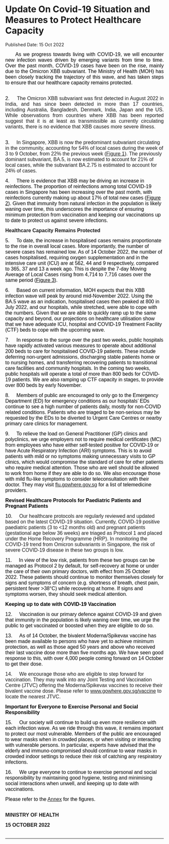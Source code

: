 <html>
    <meta http-equiv="Content-Type" content="text/html; charset=utf-8"/>
    <meta charset="utf-8"/>
    <title>Update On Covid-19 Situation and Measures to Protect Healthcare Capacity </title>
    <body><h1>Update On Covid-19 Situation and Measures to Protect Healthcare Capacity </h1>
    <p>Published Date: 15 Oct 2022</p> <p style="margin: 0cm 0cm 0.0001pt; text-align: justify;"><span style="color: black; font-size: 12pt; font-family: Arial, sans-serif;">&nbsp; &nbsp; &nbsp;As we progress towards living with COVID-19, we will encounter new infection waves driven by emerging variants from time to time. Over the past month, COVID-19 cases have been on the rise, mainly due to the Omicron XBB subvariant. The Ministry of Health (MOH) has been closely tracking the trajectory of this wave, and has taken steps to ensure that our healthcare capacity remains protected. </span></p> <p style="margin-bottom: 0.0001pt; text-align: justify;"><span style="color: black; font-size: 12pt; font-family: Arial, sans-serif;"><br>2.&nbsp; &nbsp; &nbsp;</span><span style="font-family: Arial, sans-serif; font-size: 12pt; text-align: left;">The Omicron XBB subvariant was first detected in August 2022 in India, and has since been detected in more than 17 countries, including Australia, Bangladesh, Denmark, India, Japan and the US. While observations from countries where XBB has been reported suggest that it is at least as transmissible as currently circulating variants, there is no evidence that XBB causes more severe illness.</span></p><p><p><span style="color: black; font-size: 12pt; font-family: Arial, sans-serif;"><br>3.&nbsp; &nbsp; &nbsp;</span><span style="font-family: Arial, sans-serif; font-size: 12pt;">In Singapore, </span><span style="font-family: Arial, sans-serif; font-size: 12pt;">XBB is now the predominant subvariant circulating in the community, accounting for 54% of local cases during the week of 3 to 9 October, from 22% the previous week (<u>Figure 1</u>). The previously dominant subvariant, BA.5, is now estimated to account for 21% of local cases, while the subvariant BA.2.75 is estimated to account for 24% of cases.</span></p></p><p><span style="color: black; font-size: 12pt; font-family: Arial, sans-serif;">4.&nbsp; &nbsp; &nbsp;There is evidence that XBB may be driving an increase in reinfections. The proportion of reinfections among total COVID-19 cases in Singapore has been increasing over the past month, with reinfections currently making up about 17% of total new cases (<u>Figure 2</u>). Given that immunity from natural infection in the population is likely waning over time, this underscores the importance of ensuring minimum protection from vaccination and keeping our vaccinations up to date to protect us against severe infections. </span></p><p><strong><span style="font-size: 12pt; font-family: Arial, sans-serif;">Healthcare Capacity Remains Protected</span></strong><br></p><p><span><span style="color: black; font-size: 12pt; font-family: Arial, sans-serif;">5.&nbsp; &nbsp; &nbsp;To date, the increase in hospitalised cases remains proportionate to the rise in overall local cases. More importantly, the number of severe cases has remained low. As of 14 October 2022, the number of cases hospitalised, requiring oxygen supplementation and in the intensive care unit (ICU) are at 562, 44 and 9 respectively, compared to 365, 37 and 13 a week ago. This is despite the 7-day Moving Average of Local Cases rising from 4,714 to 7,716 cases over the same period (<u>Figure 3</u>).</span></span></p><p><span><span style="color: black; font-size: 12pt; font-family: Arial, sans-serif;">6.&nbsp; &nbsp; &nbsp;Based on current information, MOH expects that this XBB infection wave will peak by around mid-November 2022. Using the BA.5 wave as an indication, hospitalised cases then peaked at 800 in July 2022, and our hospitals, while stretched, were able to cope with the numbers. Given that we are able to quickly ramp up to the same capacity and beyond, our projections on healthcare utilisation show that we have adequate ICU, hospital and COVID-19 Treatment Facility (CTF) beds to cope with the upcoming wave.</span></span></p><p><span style="color: black; font-size: 12pt; font-family: Arial, sans-serif;">7.&nbsp; &nbsp; &nbsp;In response to the surge over the past two weeks, public hospitals have rapidly activated various measures to operate about additional 200 beds to care for hospitalised COVID-19 patients. These include deferring non-urgent admissions, discharging stable patients home or to nursing homes, and transferring recovering patients to transitional care facilities and community hospitals. In the coming two weeks, public hospitals will operate a total of more than 800 beds for COVID-19 patients. We are also ramping up CTF capacity in stages, to provide over 800 beds by early November. </span></p><p><span style="color: black; font-size: 12pt; font-family: Arial, sans-serif;">8.&nbsp; &nbsp; &nbsp;Members of public are encouraged to only go to the Emergency Department (ED) for emergency conditions as our hospitals’ EDs continue to see a high number of patients daily, mostly for non-COVID related conditions. Patients who are triaged to be non-serious may be requested by the EDs to be diverted to Urgent Care Centres or nearby primary care clinics for management.</span></p><p><span style="color: black; font-size: 12pt; font-family: Arial, sans-serif;">9.&nbsp; &nbsp; &nbsp;To relieve the load on General Practitioner (GP) </span><span style="color: black; font-size: 12pt; font-family: Arial, sans-serif;">clinics and polyclinics, we urge employers not to require medical certificates (MC) from employees who have either self-tested positive for COVID-19 or have Acute Respiratory Infection (ARI) symptoms. </span><span style="color: black; font-size: 12pt; font-family: Arial, sans-serif;">This is to avoid patients with mild or no symptoms making unnecessary visits to GP clinics, which would compromise the standard of care for other patients who require medical attention. </span><span style="color: black; font-size: 12pt; font-family: Arial, sans-serif;">Those who are well should be allowed to work from home if they are able to do so. We also encourage those with mild flu-like symptoms to consider teleconsultation with their doctor. They may visit </span><a href="https://flu.gowhere.gov.sg/"><span style="font-size: 12pt; font-family: Arial, sans-serif;">flu.gowhere.gov.sg</span></a><span style="color: black; font-size: 12pt; font-family: Arial, sans-serif;"> for a list of telemedicine providers.</span></p><p><strong><span style="color: black; font-size: 12pt; font-family: Arial, sans-serif;">Revised Healthcare Protocols for Paediatric Patients and Pregnant Patients</span></strong></p><p><span style="color: black; font-size: 12pt; font-family: Arial, sans-serif;">10.&nbsp; &nbsp; &nbsp;</span><span style="font-size: 12pt; font-family: Arial, sans-serif;">Our healthcare protocols are regularly reviewed and updated based on the latest COVID-19 situation. Currently, COVID-19 positive paediatric patients (3 to &lt;12 months old) and pregnant patients (gestational age below 36 weeks) are triaged as Protocol 1 and placed under the Home Recovery Programme (HRP). </span><span class="cf01"><span style="font-size: 12pt; font-family: Arial, sans-serif;">In monitoring the COVID-19 trend from Omicron subvariants in Singapore, the risk of severe COVID-19 disease in these two groups is low</span></span><span style="font-size: 12pt; font-family: Arial, sans-serif;">.</span></p><p><span style="color: black; font-size: 12pt; font-family: Arial, sans-serif;">11.&nbsp; &nbsp; &nbsp;In view of the low risk, patients from these two groups can be managed as Protocol 2 by default, for self-recovery at home or under the care of their own primary doctors, with effect from 25 October 2022. These patients should continue to monitor themselves closely for signs and symptoms of concern (e.g. shortness of breath, chest pain, persistent fever &gt;38°C) while recovering at home. If signs and symptoms worsen, they should seek medical attention.</span></p><p><strong><span style="color: black; font-size: 12pt; font-family: Arial, sans-serif;">Keeping up to date with COVID-19 Vaccination</span></strong></p><p><span style="color: black; font-size: 12pt; font-family: Arial, sans-serif;">12.&nbsp; &nbsp; &nbsp;Vaccination is our primary defence against COVID-19 and given that immunity in the population is likely waning over time, we urge the public to get vaccinated or boosted when they are eligible to do so. </span></p><p><span style="color: black; font-size: 12pt; font-family: Arial, sans-serif;">13.&nbsp; &nbsp; &nbsp;As of 14 October, the bivalent Moderna/Spikevax vaccine has been made available to persons who have yet to achieve minimum protection, as well as those aged 50 years and above who received their last vaccine dose more than five months ago. We have seen good response to this, with over 4,000 people coming forward on 14 October to get their dose. </span></p><p><span style="font-size: 12pt; font-family: Arial, sans-serif;">14.&nbsp; &nbsp; &nbsp;We encourage those who are eligible to step forward for vaccination. They may walk into any Joint Testing and Vaccination Centre (JTVC) offering the Moderna/Spikevax vaccines to receive their bivalent vaccine dose. Please refer to </span><a href="http://www.gowhere.gov.sg/vaccine"><span style="font-size: 12pt; font-family: Arial, sans-serif;">www.gowhere.gov.sg/vaccine</span></a><span style="font-size: 12pt; font-family: Arial, sans-serif;"> to locate the nearest JTVC.</span></p><p><strong><span style="color: black; font-size: 12pt; font-family: Arial, sans-serif;">Important for Everyone to Exercise Personal and Social Responsibility</span></strong></p><p><span style="color: black; font-size: 12pt; font-family: Arial, sans-serif;">15.&nbsp; &nbsp; &nbsp;Our society will continue to build up even more resilience with each infection wave. As we ride through this wave, it remains important to protect our most vulnerable. </span><span style="color: black; font-size: 12pt; font-family: Arial, sans-serif;">Members of the public are encouraged to wear masks when in crowded places, or when visiting or interacting with vulnerable persons. In particular, experts have advised that the elderly and immuno-compromised should continue to wear masks in crowded indoor settings to reduce their risk of catching any respiratory infections.</span></p><p><span style="color: black; font-size: 12pt; font-family: Arial, sans-serif;">16.&nbsp; &nbsp; &nbsp;We urge everyone to continue to exercise personal and social responsibility by maintaining good hygiene, testing and minimising social interactions when unwell, and keeping up to date with vaccinations.</span></p> <p style="margin: 0cm 0cm 0.0001pt; text-align: justify;"><span style="color: black; font-size: 12pt; font-family: Arial, sans-serif;">Please refer to the <a href="/docs/librariesprovider5/default-document-library/annexad79528af5784a1b8c95c986c82e3131.pdf?sfvrsn=910118a0_0" title="Annex">Annex</a>&nbsp;for the figures. </span></p> <p style="margin: 0cm 0cm 0.0001pt; text-align: justify;"><span style="font-size: 12pt; font-family: Arial, sans-serif;">&nbsp;</span></p> <div style="padding: 0cm 0cm 1pt; border-top: none; border-right: none; border-bottom-width: 1pt; border-bottom-style: solid; border-left: none;"> <p style="margin-bottom: 0.0001pt; padding: 0cm; border: none;"><strong><span style="font-size: 12pt; font-family: Arial, sans-serif;">MINISTRY OF HEALTH</span></strong></p> <p style="margin-bottom: 0.0001pt; padding: 0cm; border: none;"><strong><span style="font-size: 12pt; font-family: Arial, sans-serif;">15 OCTOBER 2022</span></strong></p> <p style="margin-bottom: 0.0001pt; padding: 0cm; border: none;"><span style="font-size: 12pt; font-family: Arial, sans-serif;">&nbsp;</span></p> </div> <p style="margin-bottom: 0.0001pt;">&nbsp;</p></body>
</html>